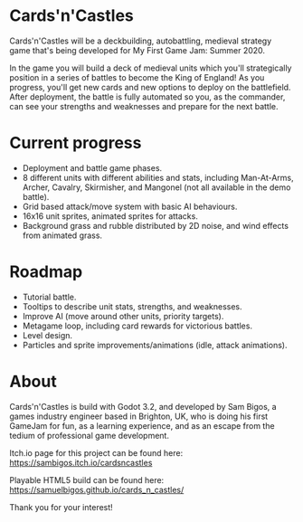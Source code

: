 # Cards'n'Castles

Cards'n'Castles will be a deckbuilding, autobattling, medieval strategy game that's being developed for My First Game Jam: Summer 2020.

In the game you will build a deck of medieval units which you'll strategically position in a series of battles to become the King of England! As you progress, you'll get new cards and new options to deploy on the battlefield. After deployment, the battle is fully automated so you, as the commander, can see your strengths and weaknesses and prepare for the next battle.

# Current progress

* Deployment and battle game phases.
* 8 different units with different abilities and stats, including Man-At-Arms, Archer, Cavalry, Skirmisher, and Mangonel (not all available in the demo battle).
* Grid based attack/move system with basic AI behaviours.
* 16x16 unit sprites, animated sprites for attacks.
* Background grass and rubble distributed by 2D noise, and wind effects from animated grass.

# Roadmap

* Tutorial battle.
* Tooltips to describe unit stats, strengths, and weaknesses.
* Improve AI (move around other units, priority targets).
* Metagame loop, including card rewards for victorious battles.
* Level design.
* Particles and sprite improvements/animations (idle, attack animations).

# About

Cards'n'Castles is build with Godot 3.2, and developed by Sam Bigos, a games industry engineer based in Brighton, UK, who is doing his first GameJam for fun, as a learning experience, and as an escape from the tedium of professional game development.

Itch.io page for this project can be found here: https://sambigos.itch.io/cardsncastles

Playable HTML5 build can be found here: https://samuelbigos.github.io/cards_n_castles/

Thank you for your interest!

